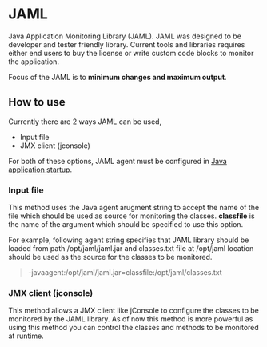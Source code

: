# JAML
Java Application Monitoring Library (JAML). JAML was designed to be developer and tester friendly library. Current tools and libraries requires either end users to buy the license or write custom code blocks to monitor the application.

Focus of the JAML is to **minimum changes and maximum output**.

## How to use
Currently there are 2 ways JAML can be used,
- Input file
- JMX client (jconsole)

For both of these options, JAML agent must be configured in [Java application startup](https://docs.oracle.com/javase/1.5.0/docs/api/java/lang/instrument/package-summary.html).

### Input file
This method uses the Java agent arugment string to accept the name of the file which should be used as source for monitoring the classes. **classfile** is the name of the argument which should be specified to use this option.

For example, following agent string specifies that JAML library should be loaded from path /opt/jaml/jaml.jar and classes.txt file at /opt/jaml location should be used as the source for the classes to be monitored.
> -javaagent:/opt/jaml/jaml.jar=classfile:/opt/jaml/classes.txt

### JMX client (jconsole)
This method allows a JMX client like jConsole to configure the classes to be monitored by the JAML library. As of now this method is more powerful as using this method you can control the classes and methods to be monitored at runtime.
